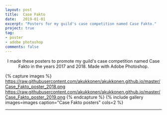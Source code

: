 ```yaml
---
layout: post
title:  Case Fakto
date:   2019-01-01
excerpt: "Posters for my guild's case competition named Case Fakto."
project: true
tag:
- poster
- adobe photoshop
comments: false
---
```


<center>I made these posters to promote my guild's case competition named Case Fakto in the years 2017 and 2018. Made with Adobe Photoshop.</center>

{% capture images %}
	https://raw.githubusercontent.com/akukkonen/akukkonen.github.io/master/Case_Fakto_poster_2018.png
	https://raw.githubusercontent.com/akukkonen/akukkonen.github.io/master/Case_Fakto_poster_2019.png
{% endcapture %}
{% include gallery images=images caption="Case Fakto posters" cols=2 %}   

---



